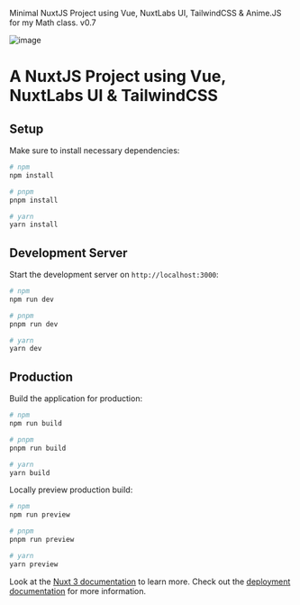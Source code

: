 Minimal NuxtJS Project using Vue, NuxtLabs UI, TailwindCSS & Anime.JS for my Math class. v0.7

![image](https://github.com/vtonu/MathRelationship/assets/56773210/4906be1b-5f7b-44a0-b69a-4460d89979fd)

# A NuxtJS Project using Vue, NuxtLabs UI & TailwindCSS

## Setup

Make sure to install necessary dependencies:
```bash
# npm
npm install

# pnpm
pnpm install

# yarn
yarn install
```

## Development Server

Start the development server on `http://localhost:3000`:
```bash
# npm
npm run dev

# pnpm
pnpm run dev

# yarn
yarn dev
```

## Production

Build the application for production:
```bash
# npm
npm run build

# pnpm
pnpm run build

# yarn
yarn build
```

Locally preview production build:
```bash
# npm
npm run preview

# pnpm
pnpm run preview

# yarn
yarn preview
```
Look at the [Nuxt 3 documentation](https://nuxt.com/docs/getting-started/introduction) to learn more.
Check out the [deployment documentation](https://nuxt.com/docs/getting-started/deployment) for more information.
